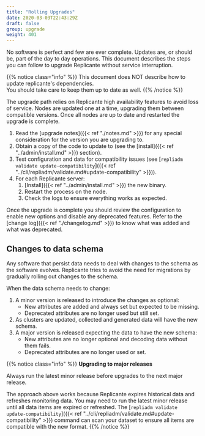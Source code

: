 ```yaml
---
title: "Rolling Upgrades"
date: 2020-03-03T22:43:29Z
draft: false
group: upgrade
weight: 401
---
```


No software is perfect and few are ever complete.
Updates are, or should be, part of the day to day operations.
This document describes the steps you can follow to upgrade Replicante without service interruption.

{{% notice class="info" %}}
This document does NOT describe how to update replicante's dependencies.  
You should take care to keep them up to date as well.
{{% /notice %}}

The upgrade path relies on Replicante high availability features to avoid loss of service.
Nodes are updated one at a time, upgrading them between compatible versions.
Once all nodes are up to date and restarted the upgrade is complete.


  1. Read the [upgrade notes]({{< ref "./notes.md" >}}) for any special consideration for the version you are upgrading to.
  2. Obtain a copy of the code to update to (see the [install]({{< ref "../admin/install.md" >}}) section).
  3. Test configuration and data for compatibility issues (see [`repliadm validate update-compatibility`]({{< ref "../cli/repliadm/validate.md#update-compatibility" >}})).
  4. For each Replicante server:
     1. [Install]({{< ref "../admin/install.md" >}}) the new binary.
     2. Restart the process on the node.
     3. Check the logs to ensure everything works as expected.

Once the upgrade is complete you should review the configuration to enable new options
and disable any deprecated features.
Refer to the [change log]({{< ref "./changelog.md" >}}) to know what was added and what was deprecated.


## Changes to data schema
Any software that persist data needs to deal with changes to the schema as the software evolves.
Replicante tries to avoid the need for migrations by gradually rolling out changes to the schema.

When the data schema needs to change:

  1. A minor version is released to introduce the changes as optional:
     * New attributes are added and always set but expected to be missing.
     * Deprecated attributes are no longer used but still set.
  2. As clusters are updated, collected and generated data will have the new schema.
  3. A major version is released expecting the data to have the new schema:
     * New attributes are no longer optional and decoding data without them fails.
     * Deprecated attributes are no longer used or set.


{{% notice class="info" %}}
**Upgrading to major releases**

Always run the latest minor release before upgrades to the next major release.

The approach above works because Replicante expires historical data and refreshes monitoring data.
You may need to run the latest minor release until all data items are expired or refreshed.
The [`repliadm validate update-compatibility`]({{< ref "../cli/repliadm/validate.md#update-compatibility" >}}) command can scan your dataset
to ensure all items are compatible with the new format.
{{% /notice %}}
